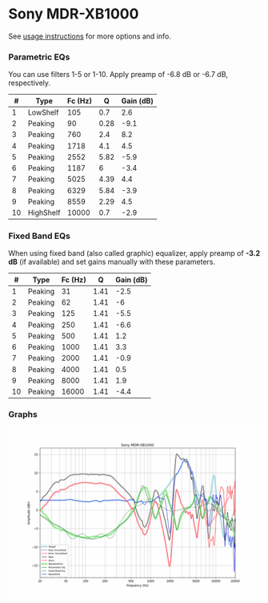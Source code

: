 # Sony MDR-XB1000
See [usage instructions](https://github.com/jaakkopasanen/AutoEq#usage) for more options and info.

### Parametric EQs
You can use filters 1-5 or 1-10. Apply preamp of -6.8 dB or -6.7 dB, respectively.

|   # | Type      |   Fc (Hz) |    Q |   Gain (dB) |
|-----|-----------|-----------|------|-------------|
|   1 | LowShelf  |       105 | 0.7  |         2.6 |
|   2 | Peaking   |        90 | 0.28 |        -9.1 |
|   3 | Peaking   |       760 | 2.4  |         8.2 |
|   4 | Peaking   |      1718 | 4.1  |         4.5 |
|   5 | Peaking   |      2552 | 5.82 |        -5.9 |
|   6 | Peaking   |      1187 | 6    |        -3.4 |
|   7 | Peaking   |      5025 | 4.39 |         4.4 |
|   8 | Peaking   |      6329 | 5.84 |        -3.9 |
|   9 | Peaking   |      8559 | 2.29 |         4.5 |
|  10 | HighShelf |     10000 | 0.7  |        -2.9 |

### Fixed Band EQs
When using fixed band (also called graphic) equalizer, apply preamp of **-3.2 dB** (if available) and set gains manually with these parameters.

|   # | Type    |   Fc (Hz) |    Q |   Gain (dB) |
|-----|---------|-----------|------|-------------|
|   1 | Peaking |        31 | 1.41 |        -2.5 |
|   2 | Peaking |        62 | 1.41 |        -6   |
|   3 | Peaking |       125 | 1.41 |        -5.5 |
|   4 | Peaking |       250 | 1.41 |        -6.6 |
|   5 | Peaking |       500 | 1.41 |         1.2 |
|   6 | Peaking |      1000 | 1.41 |         3.3 |
|   7 | Peaking |      2000 | 1.41 |        -0.9 |
|   8 | Peaking |      4000 | 1.41 |         0.5 |
|   9 | Peaking |      8000 | 1.41 |         1.9 |
|  10 | Peaking |     16000 | 1.41 |        -4.4 |

### Graphs
![](./Sony%20MDR-XB1000.png)
